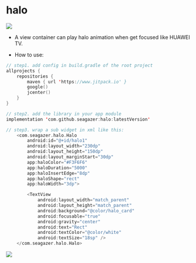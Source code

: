 # halo
[![](https://www.jitpack.io/v/seagazer/halo.svg)](https://www.jitpack.io/#seagazer/halo)
* A view container can play halo animation when get focused like HUAWEI TV.


* How to use:
```kotlin
// step1. add config in build.gradle of the root project
allprojects {
    repositories {
        maven { url 'https://www.jitpack.io' }
        google()
        jcenter()
    }
}

// step2. add the library in your app module
implementation 'com.github.seagazer:halo:latestVersion'

// step3. wrap a sub widget in xml like this:
    <com.seagazer.halo.Halo
        android:id="@+id/halo1"
        android:layout_width="230dp"
        android:layout_height="150dp"
        android:layout_marginStart="30dp"
        app:haloColor="#F3F6F6"
        app:haloDuration="5000"
        app:haloInsertEdge="8dp"
        app:haloShape="rect"
        app:haloWidth="3dp">

        <TextView
            android:layout_width="match_parent"
            android:layout_height="match_parent"
            android:background="@color/halo_card"
            android:focusable="true"
            android:gravity="center"
            android:text="Rect"
            android:textColor="@color/white"
            android:textSize="18sp" />
    </com.seagazer.halo.Halo>

```

![](https://upload-images.jianshu.io/upload_images/4420407-d0fd9e58f7bd3775.png?imageMogr2/auto-orient/strip%7CimageView2/2/w/1920)
